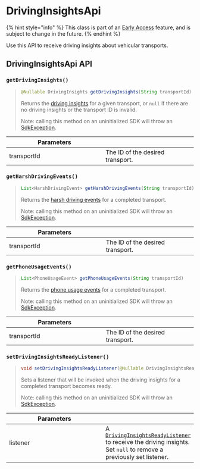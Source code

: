 # DrivingInsightsApi

{% hint style="info" %}
This class is part of an [Early Access](../../../appendix/feature-production-readiness.md) feature, and is subject to change in the future.
{% endhint %}

Use this API to receive driving insights about vehicular transports.

## DrivingInsightsApi API

### `getDrivingInsights()`

> ```java
> @Nullable DrivingInsights getDrivingInsights(String transportId)
> ```
>
> Returns the [driving insights](drivinginsights.md) for a given transport, or `null` if there are no driving insights or the transport ID is invalid.
>
> Note: calling this method on an uninitialized SDK will throw an [SdkException](../sdkexception.md).

<table><thead><tr><th width="243">Parameters</th><th></th></tr></thead><tbody><tr><td>transportId</td><td>The ID of the desired transport.</td></tr></tbody></table>

### `getHarshDrivingEvents()`

> ```java
> List<HarshDrivingEvent> getHarshDrivingEvents(String transportId)
> ```
>
> Returns the [harsh driving events](harshdrivingevent.md) for a completed transport.
>
> Note: calling this method on an uninitialized SDK will throw an [SdkException](../sdkexception.md).

<table><thead><tr><th width="244">Parameters</th><th></th></tr></thead><tbody><tr><td>transportId</td><td>The ID of the desired transport.</td></tr></tbody></table>

### `getPhoneUsageEvents()`

> ```java
> List<PhoneUsageEvent> getPhoneUsageEvents(String transportId)
> ```
>
> Returns the [phone usage events](phoneusageevent.md) for a completed transport.
>
> Note: calling this method on an uninitialized SDK will throw an [SdkException](../sdkexception.md).

<table><thead><tr><th width="244">Parameters</th><th></th></tr></thead><tbody><tr><td>transportId</td><td>The ID of the desired transport.</td></tr></tbody></table>

### `setDrivingInsightsReadyListener()`

> ```java
> void setDrivingInsightsReadyListener(@Nullable DrivingInsightsReadyListener listener)
> ```
>
> Sets a listener that will be invoked when the driving insights for a completed transport becomes ready.
>
> Note: calling this method on an uninitialized SDK will throw an [SdkException](../sdkexception.md).

<table><thead><tr><th width="248">Parameters</th><th></th></tr></thead><tbody><tr><td>listener</td><td>A <a href="drivinginsightsreadylistener.md"><code>DrivingInsightsReadyListener</code></a> to receive the driving insights. Set <code>null</code> to remove a previously set listener.</td></tr></tbody></table>



